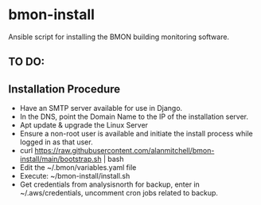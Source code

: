 # bmon-install
Ansible script for installing the BMON building monitoring software.

## TO DO:

## Installation Procedure

* Have an SMTP server available for use in Django.
* In the DNS, point the Domain Name to the IP of the installation server.
* Apt update & upgrade the Linux Server
* Ensure a non-root user is available and initiate the install process while logged in
  as that user.
* curl https://raw.githubusercontent.com/alanmitchell/bmon-install/main/bootstrap.sh | bash
* Edit the ~/.bmon/variables.yaml file
* Execute:  ~/bmon-install/install.sh
* Get credentials from analysisnorth for backup, enter in ~/.aws/credentials, uncomment cron jobs related to backup.
